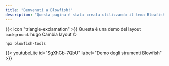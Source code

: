 ```yaml
---
title: "Benvenuti a Blowfish!"
description: "Questa pagina è stata creata utilizzando il tema Blowfish per Hugo."
---
```

<div class="flex px-4 py-2 mb-8 text-base rounded-md bg-primary-100 dark:bg-primary-900">
  <span class="flex items-center ltr:pr-3 rtl:pl-3 text-primary-400">
    {{< icon "triangle-exclamation" >}}
  </span>
  <span class="flex items-center justify-between grow dark:text-neutral-300">
    <span class="prose dark:prose-invert">Questa è una demo del layout <code id="layout">background</code>.</span>
    <pulsante
      id="interruttore-layout-pulsante"
      class="px-4 !text-neutral !no-underline round-md bg-primary-600 hover:!bg-primary-500 dark:bg-primary-800 dark:hover:!bg-primary-700"
    >hugo
      Cambia layout &orarr;
    </pulsante>
  </span>
</div>


```node
npx blowfish-tools
```  

{{< youtubeLite id="SgXhGb-7QbU" label="Demo degli strumenti Blowfish" >}}